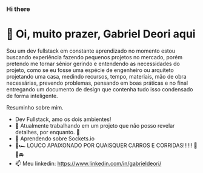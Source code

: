 ### Hi there 

# 👋 Oi, muito prazer, Gabriel Deori aqui
Sou um dev fullstack em constante aprendizado no momento estou buscando experiência fazendo pequenos projetos no mercado, porém pretendo me tornar sênior gerindo e entendendo as necessidades do projeto, como se eu fosse uma espécie de engenheiro ou arquiteto projetando uma casa, medindo recursos, tempo, materiais, mão de obra necessárias, prevendo problemas, pensando em boas práticas e no final entregando um documento de design que contenha tudo isso condensado de forma inteligente.

Resuminho sobre mim.
- Dev Fullstack, amo os dois ambientes!
- 🔭 Atualmente trabalhando em um projeto que não posso revelar detalhes, por enquanto. 🥲
- 🌱 Aprendendo sobre Sockets.io
- 🏁🏎️ LOUCO APAIXONADO POR QUAISQUER CARROS E CORRIDAS!!!!!! 🚙🚗🚘
- 📫 Meu linkedin: https://www.linkedin.com/in/gabrieldeori/
